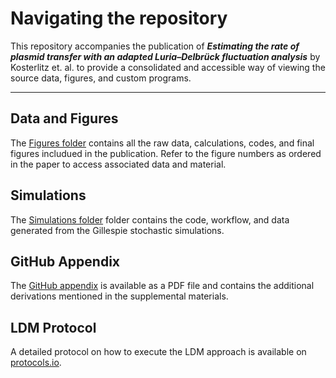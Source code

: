 # Navigating the repository

This repository accompanies the publication of **_Estimating the rate of plasmid transfer with an adapted Luria–Delbrück fluctuation analysis_** by Kosterlitz et. al. to provide a consolidated and accessible way of viewing the source data, figures, and custom programs. 
_________________________________________
## **Data and Figures** 
The [Figures folder](https://github.com/livkosterlitz/LDM/tree/main/Figures) contains all the raw data, calculations, codes, and final figures includued in the publication. Refer to the figure numbers as ordered in the paper to access associated data and material.

## **Simulations**
The [Simulations folder](https://github.com/livkosterlitz/LDM/tree/main/Simulations) folder contains the code, workflow, and data generated from the Gillespie stochastic simulations.

## **GitHub Appendix**
The [GitHub appendix](https://github.com/livkosterlitz/LDM/tree/main/Github_Appendix) is available as a PDF file and contains the additional derivations mentioned in the supplemental materials. 

## **LDM Protocol**  
A detailed protocol on how to execute the LDM approach is available on [protocols.io](https://www.protocols.io/view/ldm-protocol-for-estimating-plasmid-conjugation-ra-e6nvwk812vmk/v3).



